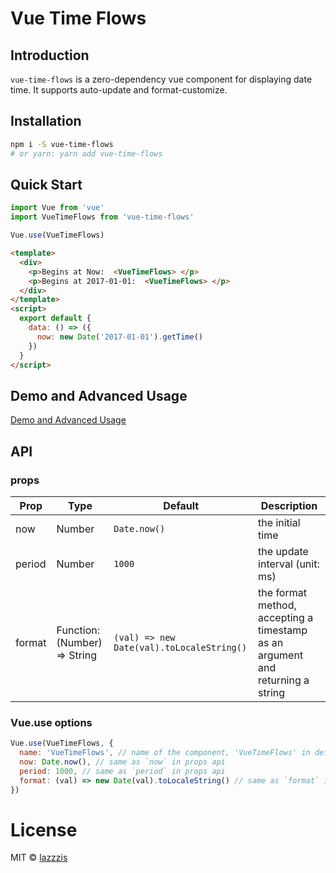 # Vue Time Flows

## Introduction

`vue-time-flows` is a zero-dependency vue component for displaying date time. It supports auto-update and format-customize.

## Installation

```bash
npm i -S vue-time-flows
# or yarn: yarn add vue-time-flows
```

## Quick Start

```js
import Vue from 'vue'
import VueTimeFlows from 'vue-time-flows'

Vue.use(VueTimeFlows)
```

```html
<template>
  <div>
    <p>Begins at Now:  <VueTimeFlows> </p>
    <p>Begins at 2017-01-01:  <VueTimeFlows> </p>
  </div>
</template>
<script>
  export default {
    data: () => ({
      now: new Date('2017-01-01').getTime()
    })
  }
</script>
```

## Demo and Advanced Usage

[Demo and Advanced Usage](https://lazzzis.github.io/vue-time-flows)

## API

### props
|Prop|Type|Default|Description|
|-|-|-|-|
|now|Number|`Date.now()`|the initial time|
|period|Number|`1000`|the update interval (unit: ms)|
|format|Function: (Number) => String| `(val) => new Date(val).toLocaleString()`| the format method, accepting a timestamp as an argument and returning a string|

### Vue.use options

```js
Vue.use(VueTimeFlows, {
  name: 'VueTimeFlows', // name of the component, 'VueTimeFlows' in default
  now: Date.now(), // same as `now` in props api
  period: 1000, // same as `period` in props api
  format: (val) => new Date(val).toLocaleString() // same as `format` in props api
})
```

# License

MIT &copy; [lazzzis](https://github.com/lazzzis)
